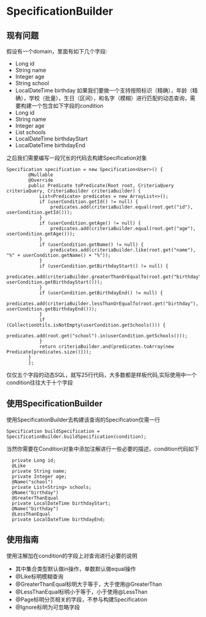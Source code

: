 # SpecificationBuilder

## 现有问题
假设有一个domain，里面有如下几个字段:
* Long id
* String name
* Integer age
* String school
* LocalDateTime birthday
如果我们要做一个支持按照标识（精确），年龄（精确），学校（批量），生日（区间），和名字（模糊）进行匹配的动态查询，需要构建一个包含如下字段的condition
* Long id
* String name
* Integer age
* List<String> schools
* LocalDateTime birthdayStart
* LocalDateTime birthdayEnd  
        
之后我们需要编写一段冗长的代码去构建Specification对象

```
Specification specification = new Specification<User>() {
        @Nullable
        @Override
        public Predicate toPredicate(Root root, CriteriaQuery criteriaQuery, CriteriaBuilder criteriaBuilder) {
            List<Predicate> predicates = new ArrayList<>();
            if (userCondition.getId() != null) {
                predicates.add(criteriaBuilder.equal(root.get("id"), userCondition.getId()));
            }
            if (userCondition.getAge() != null) {
                predicates.add(criteriaBuilder.equal(root.get("age"), userCondition.getAge()));
            }
            if (userCondition.getName() != null) {
                predicates.add(criteriaBuilder.like(root.get("name"), "%" + userCondition.getName() + "%"));
            }
            if (userCondition.getBirthdayStart() != null) {
                predicates.add(criteriaBuilder.greaterThanOrEqualTo(root.get("birthday"), userCondition.getBirthdayStart()));
            }
            if (userCondition.getBirthdayEnd() != null) {
                predicates.add(criteriaBuilder.lessThanOrEqualTo(root.get("birthday"), userCondition.getBirthdayEnd()));
            }
            if (CollectionUtils.isNotEmpty(userCondition.getSchools())) {
                predicates.add(root.get("school").in(userCondition.getSchools()));
            }
            return criteriaBuilder.and(predicates.toArray(new Predicate[predicates.size()]));
        }
        };
```      
        
仅仅五个字段的动态SQL，就写25行代码，大多数都是样板代码,实际使用中一个condition往往大于十个字段

## 使用SpecificationBuilder
使用SpecificationBuilder去构建该查询的Specification仅需一行

```
Specification buildSpecification = SpecificationBuilder.buildSpecification(condition);
```

当然你需要在Condition对象中添加注解进行一些必要的描述，condition代码如下

```
  private Long id;
  @Like  
  private String name;
  private Integer age;
  @Name("school") 
  private List<String> schools;
  @Name("birthday")
  @GreaterThanEqual 
  private LocalDateTime birthdayStart;
  @Name("birthday")
  @LessThanEqual  
  private LocalDateTime birthdayEnd;
  ```
  

## 使用指南
使用注解加在condition的字段上对查询进行必要的说明
* 其中集合类型默认做in操作，单数默认做equal操作
* @Like标明模糊查询
* @GreaterThanEqual标明大于等于，大于使用@GreaterThan
* @LessThanEqual标明小于等于，小于使用@LessThan
* @Page标明分页相关的字段，不参与构建Specification
* @Ignore标明为可忽略字段
